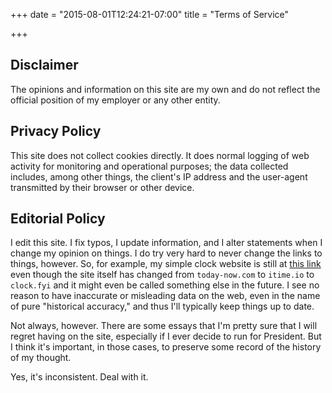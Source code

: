 +++
date = "2015-08-01T12:24:21-07:00"
title = "Terms of Service"

+++

## Disclaimer

The opinions and information on this site are my own and do not reflect the official position of my employer or any other entity.

## Privacy Policy

This site does not collect cookies directly. It does normal logging of web activity for monitoring and operational purposes; the data collected includes, among other things, the client's IP address and the user-agent transmitted by their browser or other device.

## Editorial Policy

I edit this site. I fix typos, I update information, and I alter statements
when I change my opinion on things. I do try very hard to never change the
links to things, however. So, for example, my simple clock website is
still at [this link](/project/today-now.html) even though the site itself
has changed from `today-now.com` to `itime.io` to `clock.fyi` and it 
might even be called something else in the future. I see no reason to 
have inaccurate or misleading data on the web, even in the name of pure
"historical accuracy," and thus I'll typically keep things up to date.

Not always, however. There are some essays that I'm pretty sure that I
will regret having on the site, especially if I ever decide to run for
President. But I think it's important, in those cases, to preserve some
record of the history of my thought. 

Yes, it's inconsistent. Deal with it.
